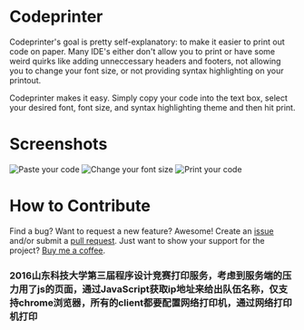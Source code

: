 Codeprinter
============
Codeprinter's goal is pretty self-explanatory: to make it easier to print out code on paper. Many IDE's either don't allow you to print or have some weird quirks like adding unneccessary headers and footers, not allowing you to change your font size, or not providing syntax highlighting on your printout.

Codeprinter makes it easy. Simply copy your code into the text box, select your desired font, font size, and syntax highlighting theme and then hit print.

Screenshots
============
![Paste your code](/screenshots/home.png?raw=true)
![Change your font size](/screenshots/fontsize.png?raw=true)
![Print your code](/screenshots/print.png?raw=true)

How to Contribute
============
Find a bug? Want to request a new feature? Awesome! Create an [issue](https://github.com/jaredpetersen/codeprinter/issues) and/or submit a [pull request](https://github.com/jaredpetersen/codeprinter/pulls). Just want to show your support for the project? [Buy me a coffee](https://www.paypal.com/cgi-bin/webscr?cmd=_donations&business=JGJAC7UKRAB9J&lc=US&item_name=CodePrinter%20%2d%20Buy%20me%20a%20Coffee&currency_code=USD&bn=PP%2dDonationsBF%3abtn_donate_SM%2egif%3aNonHosted).


<h3>2016山东科技大学第三届程序设计竞赛打印服务，考虑到服务端的压力用了js的页面，通过JavaScript获取ip地址来给出队伍名称，仅支持chrome浏览器，所有的client都要配置网络打印机，通过网络打印机打印</h3>
